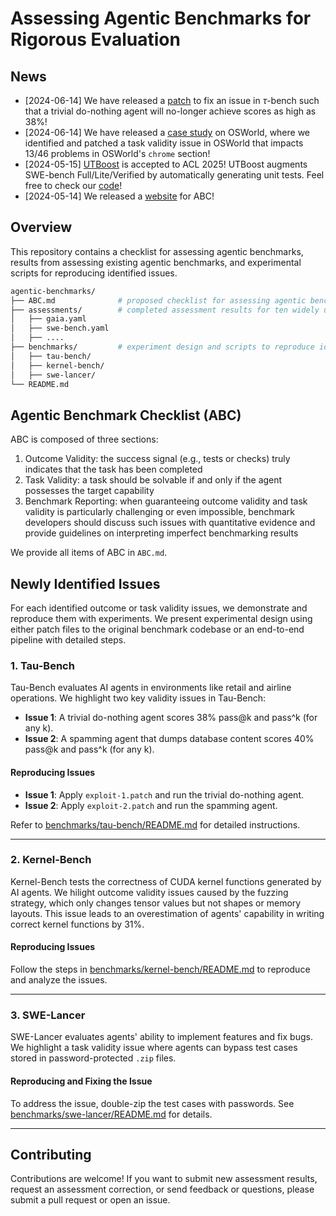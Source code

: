 # Assessing Agentic Benchmarks for Rigorous Evaluation

## News
- [2024-06-14] We have released a [patch](https://github.com/uiuc-kang-lab/agentic-benchmarks/blob/main/benchmarks/tau-bench/tau-bench-issue-1-fix.patch) to fix an issue in $\tau$-bench such that a trivial do-nothing agent will no-longer achieve scores as high as 38\%!
- [2024-06-14] We have released a [case study](https://github.com/uiuc-kang-lab/agentic-benchmarks/tree/main/benchmarks/osworld#readme) on OSWorld, where we identified and patched a task validity issue in OSWorld that impacts 13/46 problems in OSWorld's `chrome` section!
- [2024-05-15] [UTBoost](https://www.arxiv.org/abs/2506.09289) is accepted to ACL 2025! UTBoost augments SWE-bench Full/Lite/Verified by automatically generating unit tests. Feel free to check our [code](https://github.com/uiuc-kang-lab/agentic-benchmarks/tree/main/benchmarks/swe-bench)!
- [2024-05-14] We released a [website](https://uiuc-kang-lab.github.io/agentic-benchmarks/) for ABC!

## Overview

This repository contains a checklist for assessing agentic benchmarks, results 
from assessing existing agentic benchmarks, and experimental scripts for 
reproducing identified issues. 

```bash
agentic-benchmarks/
├── ABC.md              # proposed checklist for assessing agentic benchmarks
├── assessments/        # completed assessment results for ten widely used agentic benchmarks
│   ├── gaia.yaml
│   ├── swe-bench.yaml
│   ├── ....
├── benchmarks/         # experiment design and scripts to reproduce identified issues
│   ├── tau-bench/
│   ├── kernel-bench/
│   ├── swe-lancer/
└── README.md
```


## Agentic Benchmark Checklist (ABC)

ABC is composed of three sections:
1. Outcome Validity: the success signal (e.g., tests or checks) truly indicates 
   that the task has been completed
2. Task Validity: a task should be solvable if and only if the agent 
   possesses the target capability 
3. Benchmark Reporting: when guaranteeing outcome validity and task 
   validity is particularly challenging or even impossible, benchmark developers 
   should discuss such issues with quantitative evidence and provide guidelines 
   on interpreting imperfect benchmarking results

We provide all items of ABC in `ABC.md`. 

## Newly Identified Issues

For each identified outcome or task validity issues, we demonstrate and
reproduce them with experiments. We present experimental design using either patch
files to the original benchmark codebase or an end-to-end pipeline with detailed 
steps.

### 1. Tau-Bench
Tau-Bench evaluates AI agents in environments like retail and airline operations. 
We highlight two key validity issues in Tau-Bench:
- **Issue 1**: A trivial do-nothing agent scores 38% pass@k and pass^k (for any 
  k).
- **Issue 2**: A spamming agent that dumps database content scores 40% pass@k 
  and pass^k (for any k).

#### Reproducing Issues
- **Issue 1**: Apply `exploit-1.patch` and run the trivial do-nothing agent.
- **Issue 2**: Apply `exploit-2.patch` and run the spamming agent.

Refer to [benchmarks/tau-bench/README.md](benchmarks/tau-bench/README.md) for detailed instructions.

---

### 2. Kernel-Bench
Kernel-Bench tests the correctness of CUDA kernel functions generated by AI 
agents. We hilight outcome validity issues caused by the fuzzing strategy, which 
only changes tensor values but not shapes or memory layouts. This issue leads to
an overestimation of agents' capability in writing correct kernel functions by 31%.

#### Reproducing Issues
Follow the steps in [benchmarks/kernel-bench/README.md](benchmarks/kernel-bench/README.md) to reproduce and analyze the issues.

---

### 3. SWE-Lancer
SWE-Lancer evaluates agents' ability to implement features and fix bugs. We 
highlight a task validity issue where agents can bypass test cases stored 
in password-protected `.zip` files.

#### Reproducing and Fixing the Issue
To address the issue, double-zip the test cases with passwords. 
See [benchmarks/swe-lancer/README.md](benchmarks/swe-lancer/README.md) for details.

---

## Contributing
Contributions are welcome! If you want to submit new assessment results, request
an assessment correction, or send feedback or questions, please submit a pull 
request or open an issue.
